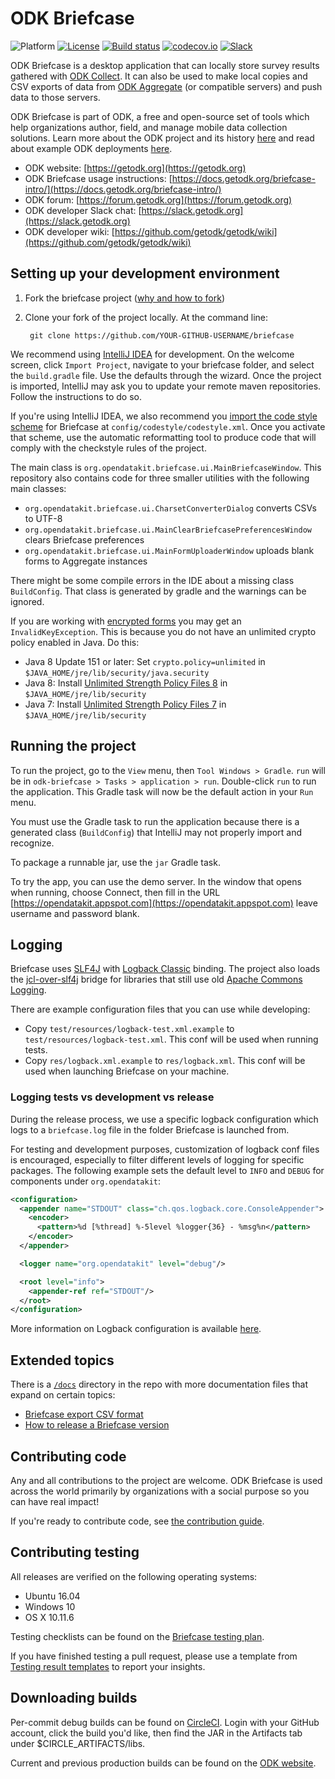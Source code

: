 # ODK Briefcase
![Platform](https://img.shields.io/badge/platform-Java-blue.svg)
[![License](https://img.shields.io/badge/license-Apache%202.0-blue.svg)](https://opensource.org/licenses/Apache-2.0)
[![Build status](https://circleci.com/gh/getodk/briefcase.svg?style=shield&circle-token=:circle-token)](https://circleci.com/gh/getodk/briefcase)
[![codecov.io](https://codecov.io/github/getodk/briefcase/branch/master/graph/badge.svg)](https://codecov.io/github/getodk/briefcase)
[![Slack](https://img.shields.io/badge/chat-on%20slack-brightgreen)](https://slack.getodk.org)

ODK Briefcase is a desktop application that can locally store survey results gathered with [ODK Collect](https://docs.getodk.org/collect-intro/). It can also be used to make local copies and CSV exports of data from [ODK Aggregate](https://docs.getodk.org/aggregate-intro/) (or compatible servers) and push data to those servers.

ODK Briefcase is part of ODK, a free and open-source set of tools which help organizations author, field, and manage mobile data collection solutions. Learn more about the ODK project and its history [here](https://getodk.org) and read about example ODK deployments [here](https://forum.getodk.org/c/showcase).

* ODK website: [https://getodk.org](https://getodk.org)
* ODK Briefcase usage instructions: [https://docs.getodk.org/briefcase-intro/](https://docs.getodk.org/briefcase-intro/)
* ODK forum: [https://forum.getodk.org](https://forum.getodk.org)
* ODK developer Slack chat: [https://slack.getodk.org](https://slack.getodk.org)
* ODK developer wiki: [https://github.com/getodk/getodk/wiki](https://github.com/getodk/getodk/wiki)

## Setting up your development environment

1. Fork the briefcase project ([why and how to fork](https://help.github.com/articles/fork-a-repo/))

1. Clone your fork of the project locally. At the command line:

        git clone https://github.com/YOUR-GITHUB-USERNAME/briefcase

We recommend using [IntelliJ IDEA](https://www.jetbrains.com/idea/) for development. On the welcome screen, click `Import Project`, navigate to your briefcase folder, and select the `build.gradle` file. Use the defaults through the wizard. Once the project is imported, IntelliJ may ask you to update your remote maven repositories. Follow the instructions to do so.

If you're using IntelliJ IDEA, we also recommend you [import the code style scheme](https://www.jetbrains.com/help/idea/copying-code-style-settings.html) for Briefcase at `config/codestyle/codestyle.xml`. Once you activate that scheme, use the automatic reformatting tool to produce code that will comply with the checkstyle rules of the project.

The main class is `org.opendatakit.briefcase.ui.MainBriefcaseWindow`. This repository also contains code for three smaller utilities with the following main classes:
- `org.opendatakit.briefcase.ui.CharsetConverterDialog` converts CSVs to UTF-8
- `org.opendatakit.briefcase.ui.MainClearBriefcasePreferencesWindow` clears Briefcase preferences
- `org.opendatakit.briefcase.ui.MainFormUploaderWindow` uploads blank forms to Aggregate instances

There might be some compile errors in the IDE about a missing class `BuildConfig`. That class is generated by gradle and the warnings can be ignored.

If you are working with [encrypted forms](https://docs.getodk.org/encrypted-forms/) you may get an `InvalidKeyException`. This is because you do not have an unlimited crypto policy enabled in Java. Do this:

* Java 8 Update 151 or later: Set `crypto.policy=unlimited` in `$JAVA_HOME/jre/lib/security/java.security`
* Java 8: Install [Unlimited Strength Policy Files 8](http://www.oracle.com/technetwork/java/javase/downloads/jce8-download-2133166.html) in `$JAVA_HOME/jre/lib/security`
* Java 7: Install [Unlimited Strength Policy Files 7](http://www.oracle.com/technetwork/java/javase/downloads/jce-7-download-432124.html) in `$JAVA_HOME/jre/lib/security`

## Running the project

To run the project, go to the `View` menu, then `Tool Windows > Gradle`. `run` will be in `odk-briefcase > Tasks > application > run`. Double-click `run` to run the application. This Gradle task will now be the default action in your `Run` menu.

You must use the Gradle task to run the application because there is a generated class (`BuildConfig`) that IntelliJ may not properly import and recognize.

To package a runnable jar, use the `jar` Gradle task.

To try the app, you can use the demo server. In the window that opens when running, choose Connect, then fill in the URL [https://opendatakit.appspot.com](https://opendatakit.appspot.com) leave username and password blank.

## Logging
Briefcase uses [SLF4J](https://www.slf4j.org/) with [Logback Classic](https://logback.qos.ch/) binding. The project also loads the [jcl-over-slf4j](https://www.slf4j.org/legacy.html) bridge for libraries that still use old [Apache Commons Logging](https://commons.apache.org/proper/commons-logging/).

There are example configuration files that you can use while developing:
- Copy `test/resources/logback-test.xml.example` to `test/resources/logback-test.xml`. This conf will be used when running tests.
- Copy `res/logback.xml.example` to `res/logback.xml`. This conf will be used when launching Briefcase on your machine.

### Logging tests vs development vs release
During the release process, we use a specific logback configuration which logs to a `briefcase.log` file in the folder Briefcase is launched from.

For testing and development purposes, customization of logback conf files is encouraged, especially to filter different levels of logging for specific packages. The following example sets the default level to `INFO` and `DEBUG` for components under `org.opendatakit`:

```xml
<configuration>
  <appender name="STDOUT" class="ch.qos.logback.core.ConsoleAppender">
    <encoder>
      <pattern>%d [%thread] %-5level %logger{36} - %msg%n</pattern>
    </encoder>
  </appender>

  <logger name="org.opendatakit" level="debug"/>

  <root level="info">
    <appender-ref ref="STDOUT"/>
  </root>
</configuration>
```

More information on Logback configuration is available [here](https://logback.qos.ch/manual/configuration.html).

## Extended topics

There is a [`/docs`](./docs) directory in the repo with more documentation files that expand on certain topics:

- [Briefcase export CSV format](./docs/export-format.md)
- [How to release a Briefcase version](./docs/how-to-release.md)

## Contributing code
Any and all contributions to the project are welcome. ODK Briefcase is used across the world primarily by organizations with a social purpose so you can have real impact!

If you're ready to contribute code, see [the contribution guide](CONTRIBUTING.md).

## Contributing testing
All releases are verified on the following operating systems:
* Ubuntu 16.04
* Windows 10
* OS X 10.11.6

Testing checklists can be found on the [Briefcase testing plan](https://docs.google.com/spreadsheets/d/1H46G7OW21rk5skSyjpEx3dCZVv5Ly4WDK8LISmrz714/edit?usp=sharing).

If you have finished testing a pull request, please use a template from [Testing result templates](.github/TESTING_RESULT_TEMPLATES.md) to report your insights.

## Downloading builds
Per-commit debug builds can be found on [CircleCI](https://circleci.com/gh/getodk/briefcase). Login with your GitHub account, click the build you'd like, then find the JAR in the Artifacts tab under $CIRCLE_ARTIFACTS/libs.

Current and previous production builds can be found on the [ODK website](https://getodk.org/software/#odk-briefcase).

